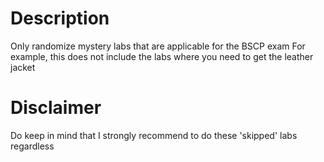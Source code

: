 # Description
Only randomize mystery labs that are applicable for the BSCP exam
For example, this does not include the labs where you need to get the leather jacket

# Disclaimer
Do keep in mind that I strongly recommend to do these 'skipped' labs regardless
